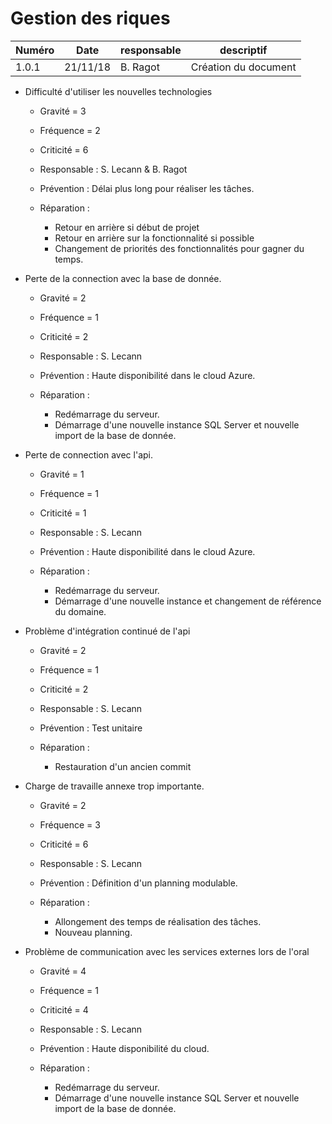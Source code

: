 # Gestion des riques

| Numéro | Date     | responsable | descriptif           |
| ------ | -------- | ----------- | -------------------- |
| 1.0.1  | 21/11/18 | B. Ragot    | Création du document |

- Difficulté d'utiliser les nouvelles technologies
  - Gravité = 3
  - Fréquence = 2
  - Criticité =  6

  - Responsable : S. Lecann & B. Ragot
  - Prévention : Délai plus long pour réaliser les tâches.
  - Réparation :
    - Retour en arrière si début de projet
    - Retour en arrière sur la fonctionnalité si possible
    - Changement de priorités des fonctionnalités pour gagner du temps.

- Perte de la connection avec la base de donnée.

  - Gravité = 2
  - Fréquence = 1 
  - Criticité =  2


  - Responsable : S. Lecann
  - Prévention : Haute disponibilité dans le cloud Azure.
  - Réparation :
    - Redémarrage du serveur.
    - Démarrage d'une nouvelle instance SQL Server et nouvelle import de la base de donnée.

- Perte de connection avec l'api.

  - Gravité = 1
  - Fréquence = 1 
  - Criticité =  1


  - Responsable : S. Lecann
  - Prévention : Haute disponibilité dans le cloud Azure.
  - Réparation :
    - Redémarrage du serveur.
    - Démarrage d'une nouvelle instance et changement de référence du domaine.


- Problème d'intégration continué de l'api

  - Gravité = 2
  - Fréquence = 1 
  - Criticité =  2


  - Responsable : S. Lecann
  - Prévention : Test unitaire
  - Réparation :
    - Restauration d'un ancien commit

- Charge de travaille annexe trop importante.

  - Gravité = 2
  - Fréquence = 3 
  - Criticité =  6


  - Responsable : S. Lecann
  - Prévention : Définition d'un planning modulable.
  - Réparation :
    - Allongement des temps de réalisation des tâches.
    - Nouveau planning.

- Problème de communication avec les services externes lors de l'oral

  - Gravité = 4
  - Fréquence = 1 
  - Criticité =  4


  - Responsable : S. Lecann
  - Prévention : Haute disponibilité du cloud.
  - Réparation :
    - Redémarrage du serveur.
    - Démarrage d'une nouvelle instance SQL Server et nouvelle import de la base de donnée.



